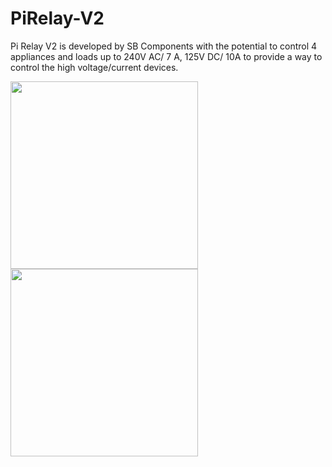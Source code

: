 # PiRelay-V2
Pi Relay V2 is developed by SB Components with the potential to control 4 appliances and loads up to 240V AC/ 7 A, 125V DC/ 10A to provide a way to control the high voltage/current devices.

<img src="https://cdn.shopify.com/s/files/1/1217/2104/products/4_bc1ba91f-6adc-4aff-a4dd-318e59d422d8_700x.png?v=1603796074" width="300">
<img src="https://cdn.shopify.com/s/files/1/1217/2104/products/7_700x.png?v=1603796075" width="300">

